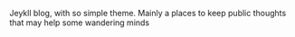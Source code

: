 Jeykll blog, with so simple theme. Mainly a places to keep public thoughts that may help some wandering minds

